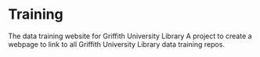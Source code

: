 # Training
The data training website for Griffith University Library
A project to create a webpage to link to all Griffith University Library data training repos. 
